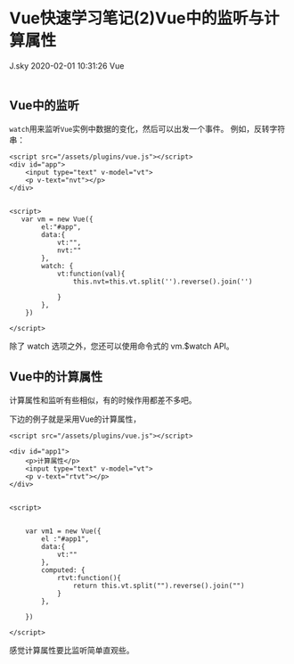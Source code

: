 <div class="blog-article">
<h1 class="title">Vue快速学习笔记(2)Vue中的监听与计算属性</h1>
<span class="author">J.sky</span>
<span class="time">2020-02-01 10:31:26</span>
<span class="tag">Vue</span>
</div>
</br>

## Vue中的监听

`watch`用来监听`Vue`实例中数据的变化，然后可以出发一个事件。
例如，反转字符串：


<!-- 开发环境版本，包含了有帮助的命令行警告 -->
    <script src="/assets/plugins/vue.js"></script>
    <div id="app">
        <input type="text" v-model="vt">
        <p v-text="nvt"></p>
    </div>

   
    <script>
       var vm = new Vue({
            el:"#app",
            data:{
                vt:"",
                nvt:""
            },
            watch: {
                vt:function(val){
                    this.nvt=this.vt.split('').reverse().join('')

                }
            },
        })

    </script>

除了 watch 选项之外，您还可以使用命令式的 vm.$watch API。


## Vue中的计算属性

计算属性和监听有些相似，有的时候作用都差不多吧。

下边的例子就是采用Vue的计算属性，

 <!-- 开发环境版本，包含了有帮助的命令行警告 -->
    <script src="/assets/plugins/vue.js"></script>

    <div id="app1">
        <p>计算属性</p>
        <input type="text" v-model="vt">
        <p v-text="rtvt"></p>
    </div>

   
    <script>


        var vm1 = new Vue({
            el :"#app1",
            data:{
                vt:""
            },
            computed: {
                rtvt:function(){
                    return this.vt.split("").reverse().join("")
                }
            },

        })

    </script>


感觉计算属性要比监听简单直观些。